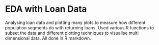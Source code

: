 # EDA with Loan Data
Analysing loan data and plotting many plots to measure how different population segments do with returning loans. Used various R functions to subset the data and different plotting techniques to visualise multi dimensional data. All done in R markdown. 